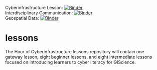 Cyberinfrastructure Lesson: [![Binder](https://mybinder.org/badge_logo.svg)](https://mybinder.org/v2/gh/mohsen-gis/test/master?filepath=beginner-lessons/cyberinfrastructure/Welcome.ipynb) <br/>
Interdisciplinary Communication: [![Binder](https://mybinder.org/badge_logo.svg)](https://mybinder.org/v2/gh/mohsen-gis/test/master?filepath=beginner-lessons/interdisciplinary-communication/Welcome.ipynb)<br/>
Geospatial Data: [![Binder](https://mybinder.org/badge_logo.svg)](https://mybinder.org/v2/gh/mohsen-gis/test/master?filepath=beginner-lessons/geospatial-data/Welcome.ipynb)<br/>

# lessons

The Hour of Cyberinfrastructure lessons repository will contain one gateway lesson, eight beginner lessons, and eight intermediate lessons focused on introducing learners to cyber literacy for GIScience.
